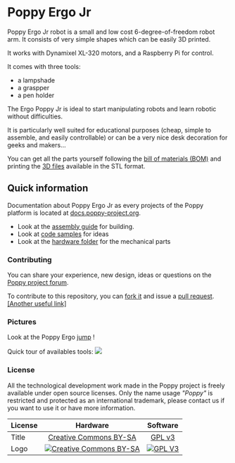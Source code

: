 # Poppy Ergo Jr

Poppy Ergo Jr robot is a small and low cost 6-degree-of-freedom robot arm. It consists of very simple shapes which can be easily 3D printed.

It works with Dynamixel XL-320 motors, and a Raspberry Pi for control.

It comes with three tools:
* a lampshade
* a graspper
* a pen holder

The Ergo Poppy Jr is ideal to start manipulating robots and learn robotic without difficulties.

It is particularly well suited for educational purposes (cheap, simple to assemble, and easily controllable) or can be a very nice desk decoration for geeks and makers...

You can get all the parts yourself following the [bill of materials (BOM)](doc/bom.md) and printing the [3D files](https://github.com/poppy-project/poppy-ergo-jr/releases/) available in the STL format.

## Quick information
Documentation about Poppy Ergo Jr as every projects of the Poppy platform is located at [docs.poppy-project.org](http://docs.poppy-project.org/en/).
* Look at the [assembly guide](http://docs.poppy-project.org/en/assembly-guides/ergo-jr.html) for building.
* Look at [code samples](https://github.com/poppy-project/poppy-ergo-jr/tree/master/software/samples) for ideas
* Look at the [hardware folder](hardware) for the mechanical parts


### Contributing

You can share your experience, new design, ideas or questions on the [Poppy project forum](https://forum.poppy-project.org/).

To contribute to this repository, you can [fork it](https://help.github.com/articles/fork-a-repo/) and issue a [pull request](https://help.github.com/articles/using-pull-requests/). [[Another useful link]](https://gun.io/blog/how-to-github-fork-branch-and-pull-request/)

### Pictures

Look at the Poppy Ergo [jump](https://vine.co/v/OxlTF6inWpV) !

Quick tour of availables tools:
![](http://docs.poppy-project.org/en/img/ergo-jr/3D/multitool.gif)



### License

All the technological development work made in the Poppy project is freely available under open source licenses. Only the name usage *"Poppy"* is restricted and protected as an international trademark, please contact us if you want to use it or have more information.

|   License     |     Hardware    |   Software      |
| ------------- | :-------------: | :-------------: |
| Title  | [Creative Commons BY-SA](http://creativecommons.org/licenses/by-sa/4.0/)  |[GPL v3](http://www.gnu.org/licenses/gpl.html)  |
| Logo  | [![Creative Commons BY-SA](https://i.creativecommons.org/l/by-sa/4.0/88x31.png) ](http://creativecommons.org/licenses/by-sa/4.0/)  |[![GPL V3](https://www.gnu.org/graphics/gplv3-88x31.png)](http://www.gnu.org/licenses/gpl.html)  |
